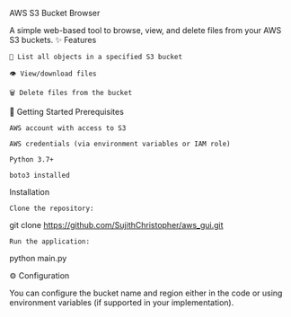 AWS S3 Bucket Browser

A simple web-based tool to browse, view, and delete files from your AWS S3 buckets.
✨ Features

    📂 List all objects in a specified S3 bucket

    👁️ View/download files

    🗑️ Delete files from the bucket

🚀 Getting Started
Prerequisites

    AWS account with access to S3

    AWS credentials (via environment variables or IAM role)

    Python 3.7+

    boto3 installed

Installation

    Clone the repository:

git clone https://github.com/SujithChristopher/aws_gui.git

    Run the application:

python main.py

⚙️ Configuration

You can configure the bucket name and region either in the code or using environment variables (if supported in your implementation).
